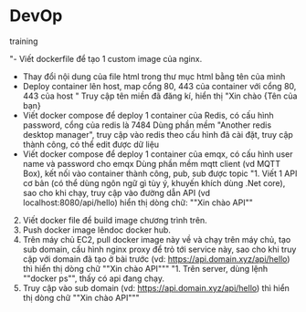 ﻿# DevOp
training

"- Viết dockerfile để tạo 1 custom image của nginx.
- Thay đổi nội dung của file html trong thư mục html bằng tên của mình
- Deploy container lên host, map cổng 80, 443 của container với cổng 80, 443 của host
"	Truy cập tên miền đã đăng kí, hiển thị "Xin chào {Tên của bạn}
- Viết docker compose để deploy 1 container của Redis, có cấu hình password, cổng của redis là 7484	Dùng phần mềm "Another redis desktop manager", truy cập vào redis theo cấu hình đã cài đặt, truy cập thành công, có thể edit được dữ liệu
- Viết docker compose để deploy 1 container của emqx, có cấu hình user name và password cho emqx	Dùng phần mềm mqtt client (vd MQTT Box), kết nối vào container thành công, pub, sub được topic
"1. Viết 1 API cơ bản (có thể dùng ngôn ngữ gì tùy ý, khuyến khích dùng .Net core), sao cho khi chạy, truy cập vào đường dẫn API (vd localhost:8080/api/hello) hiển thị dòng chữ: ""Xin chào API""
2. Viết docker file để build image chương trình trên.
3. Push docker image lêndoc docker hub.
4. Trên máy chủ EC2, pull docker image này về và chạy trên máy chủ, tạo sub domain, cấu hình nginx proxy để trỏ tới service này, sao cho khi truy cập với domain đã tạo ở bài trước (vd: https://api.domain.xyz/api/hello) thì hiển thị dòng chữ ""Xin chào API"""	"1. Trên server, dùng lệnh ""docker ps"", thấy có api đang chạy.
2. Truy cập vào sub domain (vd: https://api.domain.xyz/api/hello) thì hiển thị dòng chữ ""Xin chào API"""